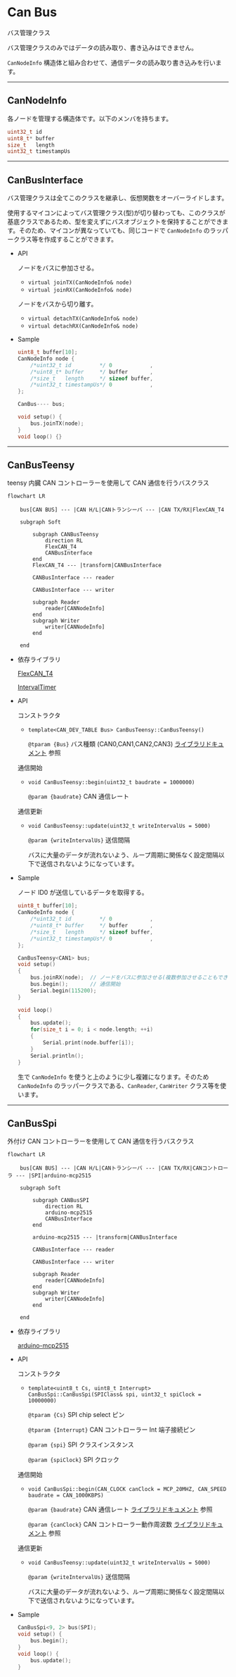 # Can Bus

バス管理クラス

バス管理クラスのみではデータの読み取り、書き込みはできません。

`CanNodeInfo` 構造体と組み合わせて、通信データの読み取り書き込みを行います。

---

## CanNodeInfo

各ノードを管理する構造体です。以下のメンバを持ちます。

```cpp
uint32_t id
uint8_t* buffer
size_t   length
uint32_t timestampUs
```

---

## CanBusInterface

バス管理クラスは全てこのクラスを継承し、仮想関数をオーバーライドします。

使用するマイコンによってバス管理クラス(型)が切り替わっても、このクラスが基底クラスであるため、型を変えずにバスオブジェクトを保持することができます。そのため、マイコンが異なっていても、同じコードで `CanNodeInfo` のラッパークラス等を作成することができます。

-   API

    ノードをバスに参加させる。

    -   `virtual joinTX(CanNodeInfo& node)`
    -   `virtual joinRX(CanNodeInfo& node)`

    ノードをバスから切り離す。

    -   `virtual detachTX(CanNodeInfo& node)`
    -   `virtual detachRX(CanNodeInfo& node)`

-   Sample

    ```cpp
    uint8_t buffer[10];
    CanNodeInfo node {
        /*uint32_t id         */ 0            ,
        /*uint8_t* buffer     */ buffer       ,
        /*size_t   length     */ sizeof buffer,
        /*uint32_t timestampUs*/ 0            ,
    };

    CanBus---- bus;

    void setup() {
        bus.joinTX(node);
    }
    void loop() {}
    ```

---

## CanBusTeensy

teensy 内臓 CAN コントローラーを使用して CAN 通信を行うバスクラス

```mermaid
flowchart LR

	bus[CAN BUS] --- |CAN H/L|CANトランシーバ --- |CAN TX/RX|FlexCAN_T4

    subgraph Soft

        subgraph CANBusTeensy
            direction RL
            FlexCAN_T4
            CANBusInterface
        end
        FlexCAN_T4 --- |transform|CANBusInterface

        CANBusInterface --- reader

        CANBusInterface --- writer

        subgraph Reader
            reader[CANNodeInfo]
        end
        subgraph Writer
            writer[CANNodeInfo]
        end

    end

```

-   依存ライブラリ

    [FlexCAN_T4](https://github.com/tonton81/FlexCAN_T4)

    [IntervalTimer](https://github.com/loglow/IntervalTimer)

-   API

    コンストラクタ

    -   `template<CAN_DEV_TABLE Bus> CanBusTeensy::CanBusTeensy()`

        `@tparam {Bus}` バス種類 (CAN0,CAN1,CAN2,CAN3) [ライブラリドキュメント](https://github.com/tonton81/FlexCAN_T4) 参照

    通信開始

    -   `void CanBusTeensy::begin(uint32_t baudrate = 1000000)`

        `@param {baudrate}` CAN 通信レート

    通信更新

    -   `void CanBusTeensy::update(uint32_t writeIntervalUs = 5000)`

        `@param {writeIntervalUs}` 送信間隔

        バスに大量のデータが流れないよう、ループ周期に関係なく設定間隔以下で送信されないようになっています。

-   Sample

    ノード ID0 が送信しているデータを取得する。

    ```cpp
    uint8_t buffer[10];
    CanNodeInfo node {
        /*uint32_t id         */ 0            ,
        /*uint8_t* buffer     */ buffer       ,
        /*size_t   length     */ sizeof buffer,
        /*uint32_t timestampUs*/ 0            ,
    };

    CanBusTeensy<CAN1> bus;
    void setup()
    {
        bus.joinRX(node);  // ノードをバスに参加させる(複数参加させることもできます)
        bus.begin();       // 通信開始
        Serial.begin(115200);
    }

    void loop()
    {
        bus.update();
        for(size_t i = 0; i < node.length; ++i)
        {
            Serial.print(node.buffer[i]);
        }
        Serial.println();
    }
    ```

    生で `CanNodeInfo` を使うと上のように少し複雑になります。そのため `CanNodeInfo` のラッパークラスである、`CanReader`, `CanWriter` クラス等を使います。

---

## CanBusSpi

外付け CAN コントローラーを使用して CAN 通信を行うバスクラス

```mermaid
flowchart LR

	bus[CAN BUS] --- |CAN H/L|CANトランシーバ --- |CAN TX/RX|CANコントローラ --- |SPI|arduino-mcp2515

    subgraph Soft

        subgraph CANBusSPI
            direction RL
            arduino-mcp2515
            CANBusInterface
        end

        arduino-mcp2515 --- |transform|CANBusInterface

        CANBusInterface --- reader

        CANBusInterface --- writer

        subgraph Reader
            reader[CANNodeInfo]
        end
        subgraph Writer
            writer[CANNodeInfo]
        end

    end

```

-   依存ライブラリ

    [arduino-mcp2515](https://github.com/autowp/arduino-mcp2515)

-   API

    コンストラクタ

    -   `template<uint8_t Cs, uint8_t Interrupt> CanBusSpi::CanBusSpi(SPIClass& spi, uint32_t spiClock = 10000000)`

        `@tparam {Cs}` SPI chip select ピン

        `@tparam {Interrupt}` CAN コントローラー Int 端子接続ピン

        `@param {spi}` SPI クラスインスタンス

        `@param {spiClock}` SPI クロック

    通信開始

    -   `void CanBusSpi::begin(CAN_CLOCK canClock = MCP_20MHZ, CAN_SPEED baudrate = CAN_1000KBPS)`

        `@param {baudrate}` CAN 通信レート [ライブラリドキュメント](https://github.com/autowp/arduino-mcp2515) 参照

        `@param {canClock}` CAN コントローラー動作周波数 [ライブラリドキュメント](https://github.com/autowp/arduino-mcp2515) 参照

    通信更新

    -   `void CanBusTeensy::update(uint32_t writeIntervalUs = 5000)`

        `@param {writeIntervalUs}` 送信間隔

        バスに大量のデータが流れないよう、ループ周期に関係なく設定間隔以下で送信されないようになっています。

-   Sample

    ```cpp
    CanBusSpi<9, 2> bus(SPI);
    void setup() {
        bus.begin();
    }
    void loop() {
        bus.update();
    }
    ```
